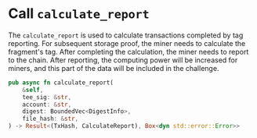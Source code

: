 # Call `calculate_report`

The `calculate_report` is used to calculate transactions completed by tag reporting. For subsequent storage proof, the miner needs to calculate the fragment's tag. After completing the calculation, the miner needs to report to the chain. After reporting, the computing power will be increased for miners, and this part of the data will be included in the challenge.

```rust
pub async fn calculate_report(
    &self,
    tee_sig: &str,
    account: &str,
    digest: BoundedVec<DigestInfo>,
    file_hash: &str,
) -> Result<(TxHash, CalculateReport), Box<dyn std::error::Error>>
```